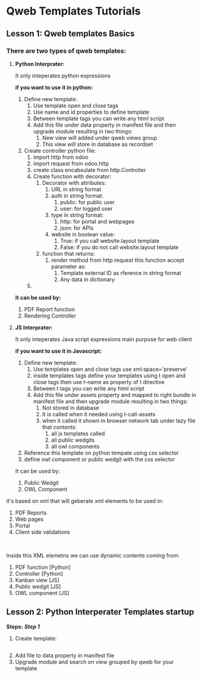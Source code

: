 <h1>Qweb Templates Tutorials</h1>
<h2>Lesson 1: Qweb templates Basics</h2>
<h3>There are two types of qweb templates:</h3>
<ol>
    <li><strong>Python Interprater:</strong>
        <p>It only inteperates python expressions</p>
        <p><strong>if you want to use it in python:</strong>
            <ol>
                <li>Define new template:
                    <ol>
                        <li>Use template open and close tags</li>
                        <li>Use name and id properties to define template</li>
                        <li>Between template tags you can write any html script</li>
                        <li>Add this file under data property in manifest file and then upgrade module resulting in two things:
                            <ol>
                                <li>New view will added under qweb views group</li>
                                <li>This view will store in database as recordset</li>
                            </ol>
                        </li>
                    </ol>
                </li>
                <li>Create controller python file:
                    <ol>
                        <li>import http from odoo</li>
                        <li>import request from odoo.http</li>
                        <li>create class encabsulate from http.Controller</li>
                        <li>Create function with decorator:
                            <ol>
                                <li>Decorator with attributes:
                                    <ol>
                                        <li>URL in string format</li>
                                        <li>auth in string format:
                                            <ol>
                                                <li>public: for public user</li>
                                                <li>user: for logged user</li>
                                            </ol>
                                        </li>
                                        <li>type in string format:
                                            <ol>
                                                <li>http: for portal and webpages</li>
                                                <li>json: for APIs</li>
                                            </ol>
                                        </li>
                                        <li>website in boolean value:
                                            <ol>
                                                <li>True: if you call website.layout template</li>
                                                <li>False: if you do not call website.layout template</li>
                                            </ol>
                                        </li>
                                    </ol>
                                </li>
                                <li>function that returns:
                                    <ol>
                                        <li>render method from http.request this function accept parameter as:
                                            <ol>
                                                <li>Template external ID as rference in string format</li>
                                                <li>Any data in dictionary</li>
                                            </ol>
                                        </li>
                                    </ol>
                                </li>
                            </ol>
                        </li>
                        <li></li>
                    </ol>
                </li>
            </ol>
        </p>
        <p>
            <strong>It can be used by:</strong>
            <ol>
                <li>PDF Report function</li>
                <li>Rendering Controller</li>
            </ol>
        </p>
    </li>
    <li><strong>JS Interprater:</strong>
        <p>It only inteperates Java script expressions main purpose for web client</p>
        <p><strong>if you want to use it in Javascript:</strong>
            <ol>
                <li>Define new template:
                    <ol>
                        <li>Use templates open and close tags use xml:space='preserve'</li>
                        <li>inside templates tags define your templates using t open and close tags then use t-name as property of t directive</li>
                        <li>Between t tags you can write any html script</li>
                        <li>Add this file under assets property and mapped to right bundle in manifest file and then upgrade module resulting in two things:
                            <ol>
                                <li>Not stored in database</li>
                                <li>It is called when it needed using t-call-assets</li>
                                <li>when it called it shown in browser network tab under lazy file that contents:
                                    <ol>
                                        <li>all js templates called</li>
                                        <li>all public wedgits</li>
                                        <li>all owl components</li>
                                    </ol>
                                </li>
                            </ol>
                        </li>
                    </ol>
                </li>
                <li>Reference this template on python tempate using css selector</li>
                <li>define owl component or public wedgit with the css selector</li>
            </ol>
        </p>
        <p>
            It can be used by:
            <ol>
                <li>Public Wedgit</li>
                <li>OWL Component</li>
            </ol>
        </p>
    </li>
</ol>

<p>it's based on xml that will geberate xml elements to be used in:</p>
<ol>
    <li>PDF Reports</li>
    <li>Web pages</li>
    <li>Portal</li>
    <li>Client side validations</li>
</ol>
<br/>
<p>Inside this XML elemetns we can use dynamic contents coming from:
    <ol>
        <li>PDF function [Python]</li>
        <li>Controller [Python]</li>
        <li>Kanban view [JS]</li>
        <li>Public wedgit [JS]</li>
        <li>OWL component [JS]</li>
    </ol>
</p>
<h2>Lesson 2: Python Interperater Templates startup</h2>
<strong>Steps:</strong>
<strong><i>Step 1</i></strong>
<ol>
    <li>Create template:
        <code>
            <template id="somePythonTemplate" name="Some Python template">
                <h1>Qweb template</h1>
            </template>
        </code>
    </li>
    <li>Add file to data property in manifest file</li>
    <li>Upgrade module and search on view grouped by qweb for your template</li>
</ol>

